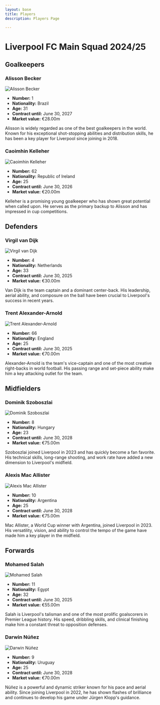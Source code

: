 ```yaml
---
layout: base
title: Players
description: Players Page

---
```



# Liverpool FC Main Squad 2024/25

## Goalkeepers

### Alisson Becker

![Alisson Becker](https://example.com/alisson_becker.jpg)

- **Number:** 1
- **Nationality:** Brazil
- **Age:** 31
- **Contract until:** June 30, 2027
- **Market value:** €28.00m

Alisson is widely regarded as one of the best goalkeepers in the world. Known for his exceptional shot-stopping abilities and distribution skills, he has been a key player for Liverpool since joining in 2018.

### Caoimhin Kelleher

![Caoimhin Kelleher](https://example.com/caoimhin_kelleher.jpg)

- **Number:** 62
- **Nationality:** Republic of Ireland
- **Age:** 25
- **Contract until:** June 30, 2026
- **Market value:** €20.00m

Kelleher is a promising young goalkeeper who has shown great potential when called upon. He serves as the primary backup to Alisson and has impressed in cup competitions.

## Defenders

### Virgil van Dijk

![Virgil van Dijk](https://example.com/virgil_van_dijk.jpg)

- **Number:** 4
- **Nationality:** Netherlands
- **Age:** 33
- **Contract until:** June 30, 2025
- **Market value:** €30.00m

Van Dijk is the team captain and a dominant center-back. His leadership, aerial ability, and composure on the ball have been crucial to Liverpool's success in recent years.

### Trent Alexander-Arnold

![Trent Alexander-Arnold](https://example.com/trent_alexander_arnold.jpg)

- **Number:** 66
- **Nationality:** England
- **Age:** 25
- **Contract until:** June 30, 2025
- **Market value:** €70.00m

Alexander-Arnold is the team's vice-captain and one of the most creative right-backs in world football. His passing range and set-piece ability make him a key attacking outlet for the team.

## Midfielders

### Dominik Szoboszlai

![Dominik Szoboszlai](https://example.com/dominik_szoboszlai.jpg)

- **Number:** 8
- **Nationality:** Hungary
- **Age:** 23
- **Contract until:** June 30, 2028
- **Market value:** €75.00m

Szoboszlai joined Liverpool in 2023 and has quickly become a fan favorite. His technical skills, long-range shooting, and work rate have added a new dimension to Liverpool's midfield.

### Alexis Mac Allister

![Alexis Mac Allister](https://example.com/alexis_mac_allister.jpg)

- **Number:** 10
- **Nationality:** Argentina
- **Age:** 25
- **Contract until:** June 30, 2028
- **Market value:** €75.00m

Mac Allister, a World Cup winner with Argentina, joined Liverpool in 2023. His versatility, vision, and ability to control the tempo of the game have made him a key player in the midfield.

## Forwards

### Mohamed Salah

![Mohamed Salah](https://example.com/mohamed_salah.jpg)

- **Number:** 11
- **Nationality:** Egypt
- **Age:** 32
- **Contract until:** June 30, 2025
- **Market value:** €55.00m

Salah is Liverpool's talisman and one of the most prolific goalscorers in Premier League history. His speed, dribbling skills, and clinical finishing make him a constant threat to opposition defenses.

### Darwin Núñez

![Darwin Núñez](https://example.com/darwin_nunez.jpg)

- **Number:** 9
- **Nationality:** Uruguay
- **Age:** 25
- **Contract until:** June 30, 2028
- **Market value:** €70.00m

Núñez is a powerful and dynamic striker known for his pace and aerial ability. Since joining Liverpool in 2022, he has shown flashes of brilliance and continues to develop his game under Jürgen Klopp's guidance.
